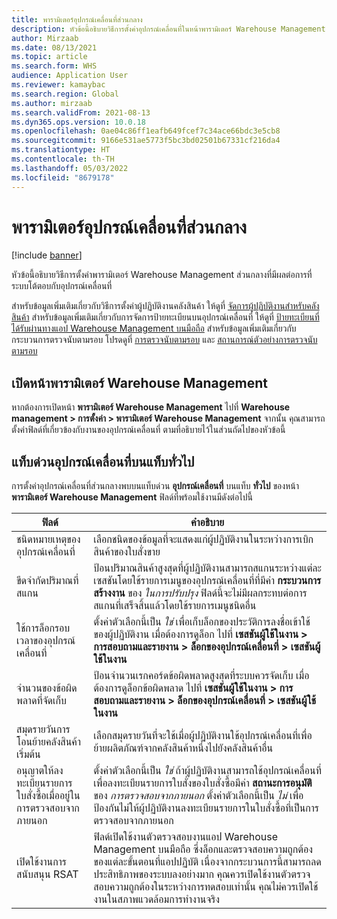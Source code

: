```yaml
---
title: พารามิเตอร์อุปกรณ์เคลื่อนที่ส่วนกลาง
description: หัวข้อนี้อธิบายวิธีการตั้งค่าอุปกรณ์เคลื่อนที่ในหน้าพารามิเตอร์ Warehouse Management
author: Mirzaab
ms.date: 08/13/2021
ms.topic: article
ms.search.form: WHS
audience: Application User
ms.reviewer: kamaybac
ms.search.region: Global
ms.author: mirzaab
ms.search.validFrom: 2021-08-13
ms.dyn365.ops.version: 10.0.18
ms.openlocfilehash: 0ae04c86ff1eafb649fcef7c34ace66bdc3e5cb8
ms.sourcegitcommit: 9166e531ae5773f5bc3bd02501b67331cf216da4
ms.translationtype: HT
ms.contentlocale: th-TH
ms.lasthandoff: 05/03/2022
ms.locfileid: "8679178"
---
```

# <a name="global-mobile-device-parameters"></a>พารามิเตอร์อุปกรณ์เคลื่อนที่ส่วนกลาง

[!include [banner](../includes/banner.md)]

หัวข้อนี้อธิบายวิธีการตั้งค่าพารามิเตอร์ Warehouse Management ส่วนกลางที่มีผลต่อการที่ระบบโต้ตอบกับอุปกรณ์เคลื่อนที่

สำหรับข้อมูลเพิ่มเติมเกี่ยวกับวิธีการตั้งค่าผู้ปฏิบัติงานคลังสินค้า ให้ดูที่ [จัดการผู้ปฏิบัติงานสำหรับคลังสินค้า](manage-warehouse-workers.md) สำหรับข้อมูลเพิ่มเติมเกี่ยวกับการจัดการป้ายทะเบียนบนอุปกรณ์เคลื่อนที่ ให้ดูที่ [ป้ายทะเบียนที่ได้รับผ่านทางแอป Warehouse Management บนมือถือ](warehousing-mobile-device-app-license-plate-receiving.md) สำหรับข้อมูลเพิ่มเติมเกี่ยวกับกระบวนการตรวจนับตามรอบ โปรดดูที่ [การตรวจนับตามรอบ](cycle-counting.md) และ [สถานการณ์ตัวอย่างการตรวจนับตามรอบ](cycle-counting-scenarios.md)

## <a name="open-the-warehouse-management-parameters-page"></a>เปิดหน้าพารามิเตอร์ Warehouse Management

หากต้องการเปิดหน้า **พารามิเตอร์ Warehouse Management** ไปที่ **Warehouse management \> การตั้งค่า \> พารามิเตอร์ Warehouse Management** จากนั้น คุณสามารถตั้งค่าฟิลด์ที่เกี่ยวข้องกับงานของอุปกรณ์เคลื่อนที่ ตามที่อธิบายไว้ในส่วนถัดไปของหัวข้อนี้

## <a name="mobile-device-fasttab-on-the-general-tab"></a>แท็บด่วนอุปกรณ์เคลื่อนที่บนแท็บทั่วไป

การตั้งค่าอุปกรณ์เคลื่อนที่ส่วนกลางพบบนแท็บด่วน **อุปกรณ์เคลื่อนที่** บนแท็บ **ทั่วไป** ของหน้า **พารามิเตอร์ Warehouse Management** ฟิลด์ที่พร้อมใช้งานมีดังต่อไปนี้

| ฟิลด์ | คำอธิบาย |
|---|---|
| ชนิดหมายเหตุของอุปกรณ์เคลื่อนที่ | เลือกชนิดของข้อมูลที่จะแสดงแก่ผู้ปฏิบัติงานในระหว่างการเบิกสินค้าของใบสั่งขาย |
| ขีดจำกัดปริมาณที่สแกน | ป้อนปริมาณสินค้าสูงสุดที่ผู้ปฏิบัติงานสามารถสแกนระหว่างแต่ละเซสชันโดยใช้รายการเมนูของอุปกรณ์เคลื่อนที่ที่มีค่า **กระบวนการสร้างงาน** ของ *ในการปรับปรุง* ฟิลด์นี้จะไม่มีผลกระทบต่อการสแกนที่เสร็จสิ้นแล้วโดยใช้รายการเมนูชนิดอื่น |
| ใช้การล็อกรอบเวลาของอุปกรณ์เคลื่อนที่ | ตั้งค่าตัวเลือกนี้เป็น *ใช่* เพื่อเก็บล็อกของประวัติการลงชื่อเข้าใช้ของผู้ปฏิบัติงาน เมื่อต้องการดูล็อก ไปที่ **เซสชันผู้ใช้ในงาน \> การสอบถามและรายงาน \> ล็อกของอุปกรณ์เคลื่อนที่ \> เซสชันผู้ใช้ในงาน** |
| จำนวนของข้อผิดพลาดที่จัดเก็บ | ป้อนจํานวนเรกคอร์ดข้อผิดพลาดสูงสุดที่ระบบควรจัดเก็บ เมื่อต้องการดูล็อกข้อผิดพลาด ไปที่ **เซสชันผู้ใช้ในงาน \> การสอบถามและรายงาน \> ล็อกของอุปกรณ์เคลื่อนที่ \> เซสชันผู้ใช้ในงาน** |
| สมุดรายวันการโอนย้ายคลังสินค้าเริ่มต้น | เลือกสมุดรายวันที่จะใช้เมื่อผู้ปฏิบัติงานใช้อุปกรณ์เคลื่อนที่เพื่อย้ายผลิตภัณฑ์จากคลังสินค้าหนึ่งไปยังคลังสินค้าอื่น |
| อนุญาตให้ลงทะเบียนรายการใบสั่งซื้อเมื่ออยู่ในการตรวจสอบจากภายนอก | ตั้งค่าตัวเลือกนี้เป็น *ใช่* ถ้าผู้ปฏิบัติงานสามารถใช้อุปกรณ์เคลื่อนที่เพื่อลงทะเบียนรายการใบสั่งของใบสั่งซื้อมีค่า **สถานะการอนุมัติ** ของ *การตรวจสอบจากภายนอก* ตั้งค่าตัวเลือกนี้เป็น *ไม่* เพื่อป้องกันไม่ให้ผู้ปฏิบัติงานลงทะเบียนรายการในใบสั่งซื้อที่เป็นการตรวจสอบจากภายนอก |
| เปิดใช้งานการสนับสนุน RSAT | ฟิลด์เปิดใช้งานตัวตรวจสอบงานแอป Warehouse Management บนมือถือ ซึ่งล็อกและตรวจสอบความถูกต้องของแต่ละขั้นตอนที่แอปปฏิบัติ เนื่องจากกระบวนการนี้สามารถลดประสิทธิภาพของระบบลงอย่างมาก คุณควรเปิดใช้งานตัวตรวจสอบความถูกต้องในระหว่างการทดสอบเท่านั้น คุณไม่ควรเปิดใช้งานในสภาพแวดล้อมการทำงานจริง |
